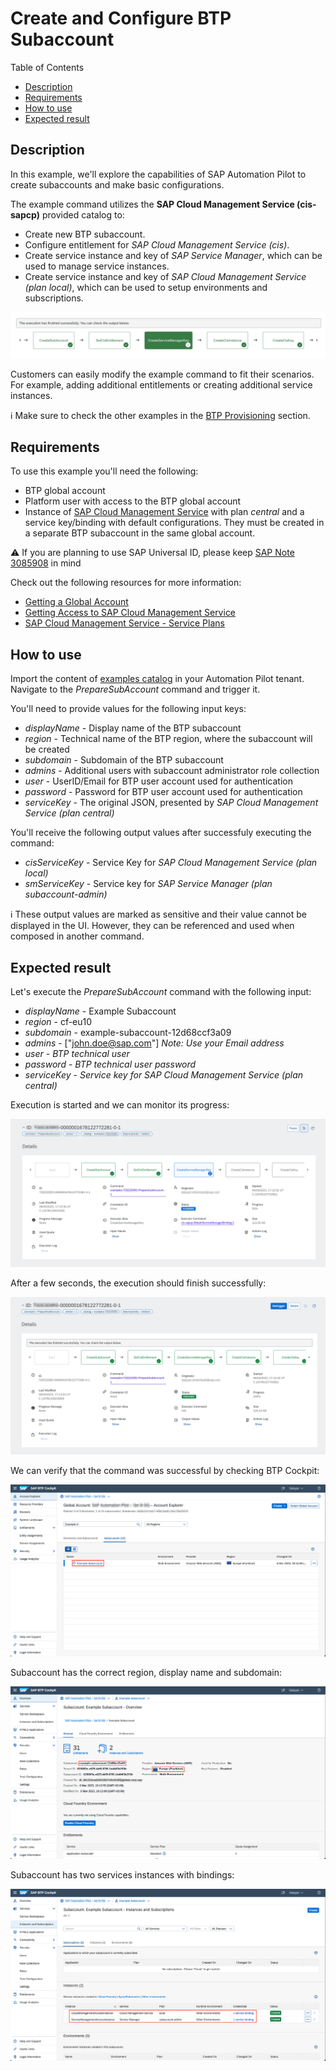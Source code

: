 # Create and Configure BTP Subaccount

Table of Contents

* [Description](#description)
* [Requirements](#requirements)
* [How to use](#how-to-use)
* [Expected result](#expected-result)

## Description

In this example, we'll explore the capabilities of SAP Automation Pilot to create subaccounts and make basic configurations.

The example command utilizes the **SAP Cloud Management Service (cis-sapcp)** provided catalog to:

* Create new BTP subaccount.
* Configure entitlement for *SAP Cloud Management Service (cis)*.
* Create service instance and key of *SAP Service Manager*, which can be used to manage service instances.
* Create service instance and key of *SAP Cloud Management Service (plan local)*, which can be used to setup environments and subscriptions.

![Pipeline](assets/pipeline.png)

Customers can easily modify the example command to fit their scenarios. For example, adding additional entitlements or creating additional service instances.

:information_source: Make sure to check the other examples in the [BTP Provisioning](../README.md#btp-provisioning) section.

## Requirements

To use this example you'll need the following:

* BTP global account
* Platform user with access to the BTP global account
* Instance of [SAP Cloud Management Service](https://discovery-center.cloud.sap/serviceCatalog/8ffcd3a4-2d85-4a04-a762-be3e31f78a7c) with plan *central* and a service key/binding with default configurations. They must be created in a separate BTP subaccount in the same global account.

:warning: If you are planning to use SAP Universal ID, please keep [SAP Note 3085908](https://launchpad.support.sap.com/#/notes/3085908) in mind

Check out the following resources for more information:

* [Getting a Global Account](https://help.sap.com/docs/btp/sap-business-technology-platform/getting-global-account)
* [Getting Access to SAP Cloud Management Service](https://help.sap.com/docs/BTP/65de2977205c403bbc107264b8eccf4b/3670474a58c24ac2b082e76cbbd9dc19.html)
* [SAP Cloud Management Service - Service Plans](https://help.sap.com/docs/btp/sap-business-technology-platform/sap-cloud-management-service-service-plans)

## How to use

Import the content of [examples catalog](catalog.json) in your Automation Pilot tenant. Navigate to the *PrepareSubAccount* command and trigger it.

You'll need to provide values for the following input keys:

* *displayName* - Display name of the BTP subaccount
* *region* - Technical name of the BTP region, where the subaccount will be created
* *subdomain* - Subdomain of the BTP subaccount
* *admins* - Additional users with subaccount administrator role collection
* *user* - UserID/Email for BTP user account used for authentication
* *password* - Password for BTP user account used for authentication
* *serviceKey* - The original JSON, presented by *SAP Cloud Management Service (plan central)*

You'll receive the following output values after successfuly executing the command:

* *cisServiceKey* - Service Key for *SAP Cloud Management Service (plan local)*
* *smServiceKey* - Service key for *SAP Service Manager (plan subaccount-admin)*

:information_source: These output values are marked as sensitive and their value cannot be displayed in the UI. However, they can be referenced and used when composed in another command.

## Expected result

Let's execute the *PrepareSubAccount* command with the following input:

* *displayName* - Example Subaccount
* *region* - cf-eu10
* *subdomain* - example-subaccount-12d68ccf3a09
* *admins* - ["john.doe@sap.com"] *Note: Use your Email address*
* *user* - *BTP technical user*
* *password* - *BTP technical user password*
* *serviceKey* - *Service key for SAP Cloud Management Service (plan central)*

Execution is started and we can monitor its progress:

![Running Execution](assets/running-execution.png)

After a few seconds, the execution should finish successfully:

![Finished Execution](assets/finished-execution.png)

We can verify that the command was successful by checking BTP Cockpit:

![BTP Cockpit - Created Subaccount](assets/btp-cockpit.png)

Subaccount has the correct region, display name and subdomain:

![BTP Cockpit - Subaccount Overview](assets/subaccount-overview.png)

Subaccount has two services instances with bindings:

![BTP Cockpit - Service Instances](assets/service-instances.png)
